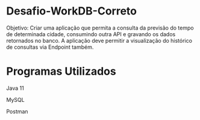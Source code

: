 # Desafio-WorkDB-Correto
Objetivo: Criar uma aplicação que permita a consulta da previsão do tempo de determinada cidade, consumindo outra API e gravando os dados retornados no banco. A aplicação deve permitir a visualização do histórico de consultas via Endpoint também.

# Programas Utilizados
Java 11

MySQL

Postman
